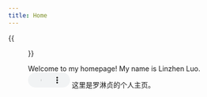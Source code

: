 ```yaml
---
title: Home
---
```


{{<figure src="/media/D.JPG" title="This is me, which is me (我就是我，不一样的烟火)" width="450">}}

Welcome to my homepage! My name is Linzhen Luo. 
<audio controls="" style="width: 20%; height: 30px;">
  <source src="/media/NeilAvenue.mp4">
  Your browser does not support the audio element.
</audio>
这里是罗淋贞的个人主页。

